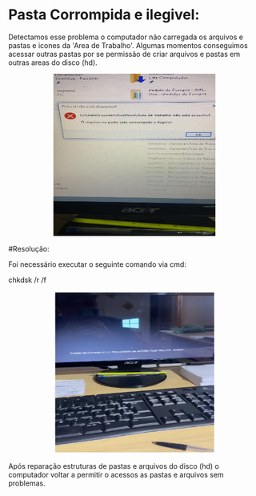 # Pasta Corrompida e ilegivel:

Detectamos esse problema o computador não carregada os arquivos e pastas e icones da 'Area de Trabalho'.
Algumas momentos conseguimos acessar outras pastas por se permissão de criar arquivos e pastas em outras areas do disco (hd).

<p align="center">
    <img src="pasta-corrompida-ilegivel.jpeg" width="324" height="324">
</p>
  
#Resolução:

Foi necessário executar o seguinte comando via cmd:

chkdsk /r /f

<p align="center">
    <img src="correcaododisco.png" width="324" height="324">
</p>


Após reparação estruturas de pastas e arquivos do disco (hd) o computador voltar a permitir o acessos as pastas e arquivos sem problemas.



